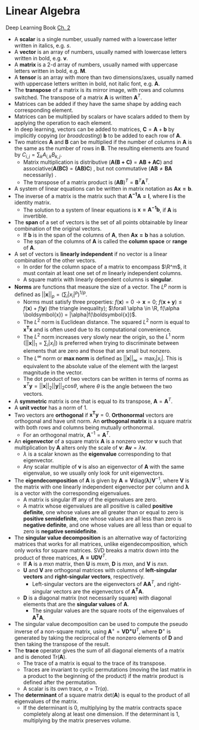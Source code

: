 # Linear Algebra

Deep Learning Book [Ch. 2](https://www.deeplearningbook.org/contents/linear_algebra.html)

- A **scalar** is a single number, usually named with a lowercase letter written in italics, e.g. $s$.
- A **vector** is an array of numbers, usually named with lowercase letters written in bold, e.g. $\boldsymbol{v}$.
- A **matrix** is a 2-d array of numbers, usually named with uppercase letters written in bold, e.g. $\boldsymbol{M}$.
- A **tensor** is an array with more than two dimensions/axes, usually named with uppercase letters written in bold, not italic font, e.g. **A**.
- The **transpose** of a matrix is its mirror image, with rows and columns switched. The transpose of a matrix $\boldsymbol{A}$ is written $\boldsymbol{A}^T$.
- Matrices can be added if they have the same shape by adding each corresponding element.
- Matrices can be multiplied by scalars or have scalars added to them by applying the operation to each element.
- In deep learning, vectors can be added to matrices, $\boldsymbol{C} = \boldsymbol{A} + \boldsymbol{b}$ by implicitly copying (or *broadcasting*) $\boldsymbol{b}$ to be added to each row of $\boldsymbol{A}$.
- Two matrices $\boldsymbol{A}$ and $\boldsymbol{B}$ can be multiplied if the number of columns in $\boldsymbol{A}$ is the same as the number of rows in $\boldsymbol{B}$. The resulting elements are found by $C_{i, j} = \sum_k A_{i, k}B_{k, j}$.
  - Matrix multiplication is distributive ($\boldsymbol{A(B + C)} = \boldsymbol{AB + AC}$) and associative($\boldsymbol{A(BC)} = \boldsymbol{(AB)C}$) , but not commutative ($\boldsymbol{AB} \not= \boldsymbol{BA}$ necessarily) .
  - The transpose of a matrix product is $(\boldsymbol{AB})^T = \boldsymbol{B}^T \boldsymbol{A}^T$.
- A system of linear equations can be written in matrix notation as $\boldsymbol{Ax = b}$.
- The inverse of a matrix is the matrix such that $\boldsymbol{A^{-1}A = I}$, where $\boldsymbol{I}$ is the identity matrix.
  - The solution to a system of linear equations is $\boldsymbol{x = A^{-1}b}$, if $\boldsymbol{A}$ is invertible.
- The **span** of a set of vectors is the set of all points obtainable by linear combination of the original vectors.
  - If $\boldsymbol{b}$ is in the span of the columns of $\boldsymbol{A}$, then $\boldsymbol{Ax = b}$ has a solution.
  - The span of the columns of $\boldsymbol{A}$ is called the **column space** or **range** of $\boldsymbol{A}$.
- A set of vectors is **linearly independent** if no vector is a linear combination of the other vectors.
  - In order for the column space of a matrix to encompass $\R^m$, it must contain at least one set of $m$ linearly independent columns.
  - A square matrix with linearly dependent columns is **singular**.
- **Norms** are functions that measure the size of a vector. The $L^p$ norm is defined as $||\boldsymbol{x}||_p = (\sum_i |x_i|^p)^{1/p}$.
  - Norms must satisfy three properties: $f(\boldsymbol{x}) = 0 \rightarrow \boldsymbol{x} = 0$; $f(\boldsymbol{x + y}) \le f(\boldsymbol{x}) + f(\boldsymbol{y})$ (the triangle inequality); $\forall \alpha \in \R, f(\alpha \boldsymbol{x}) = |\alpha|f(\boldsymbol{x})$.
  - The $L^2$ norm is Euclidean distance. The squared $L^2$ norm is equal to $\boldsymbol{x^T x}$ and is often used due to its computational convenience.
  - The $L^2$ norm increases very slowly near the origin, so the $L^1$ norm ($||\boldsymbol{x}||_1 = \sum_i |x_i|$) is preferred when trying to discriminate between elements that are zero and those that are small but nonzero.
  - The $L^\infty$ norm or **max norm** is defined as $||\boldsymbol{x}||_\infty = \text{max}_i |x_i|$. This is equivalent to the absolute value of the element with the largest magnitude in the vector.
  - The dot product of two vectors can be written in terms of norms as $\boldsymbol{x}^T\boldsymbol{y} = ||\boldsymbol{x}||_2 ||\boldsymbol{y}||_2 \text{cos}\theta$, where $\theta$ is the angle between the two vectors.
- A **symmetric** matrix is one that is equal to its transpose, $\boldsymbol{A} = \boldsymbol{A}^T$.
- A **unit vector** has a norm of 1.
- Two vectors are **orthogonal** if $\boldsymbol{x^T y} = 0$. **Orthonormal** vectors are orthogonal and have unit norm. An **orthogonal matrix** is a square matrix with both rows and columns being mutually orthonormal.
  - For an orthogonal matrix, $\boldsymbol{A}^{-1} = \boldsymbol{A}^T$.
- An **eigenvector** of a square matrix $\boldsymbol{A}$ is a nonzero vector $\boldsymbol{v}$ such that multiplication by $\boldsymbol{A}$ alters only the scale of $\boldsymbol{v}$: $\boldsymbol{Av} = \lambda \boldsymbol{v}$.
  - $\lambda$ is a scalar known as the **eigenvalue** corresponding to that eigenvector.
  - Any scalar multiple of $\boldsymbol{v}$ is also an eigenvector of $\boldsymbol{A}$ with the same eigenvalue, so we usually only look for unit eigenvectors.
- The **eigendecomposition** of $\boldsymbol{A}$ is given by $\boldsymbol{A = V}\text{diag}(\boldsymbol{\lambda})\boldsymbol{V}^{-1}$, where $\boldsymbol{V}$ is the matrix with one linearly independent eigenvector per column and $\boldsymbol{\lambda}$ is a vector with the corresponding eigenvalues.
  - A matrix is singular iff any of the eigenvalues are zero.
  - A matrix whose eigenvalues are all positive is called **positive definite**, one whose values are all greater than or equal to zero is **positive semidefinite**, one whose values are all less than zero is **negative definite**, and one whose values are all less than or equal to zero is **negative semidefinite**.
- The **singular value decomposition** is an alternative way of factorizing matrices that works for all matrices, unlike eigendecomposition, which only works for square matrices. SVD breaks a matrix down into the product of three matrices, $\boldsymbol{A = UDV}^T$. 
  - If $\boldsymbol{A}$ is a $m \text{x} n$ matrix, then $\boldsymbol{U}$ is $m \text{x} m$, $\boldsymbol{D}$ is $m \text{x} n$, and $\boldsymbol{V}$ is $n\text{x} n$.
  - $\boldsymbol{U}$ and $\boldsymbol{V}$ are orthogonal matrices with columns of **left-singular vectors** and **right-singular vectors**, respectively.
    - Left-singular vectors are the eigenvectors of $\boldsymbol{AA}^T$, and right-singular vectors are the eigenvectors of $\boldsymbol{A^TA}$.
  - $\boldsymbol{D}$ is a diagonal matrix (not necessarily square) with diagonal elements that are the **singular values** of $\boldsymbol{A}$.
    - The singular values are the square roots of the eigenvalues of $\boldsymbol{A^TA}$.
- The singular value decomposition can be used to compute the pseudo inverse of a non-square matrix, using $\boldsymbol{A}^+ = \boldsymbol{VD^+U}^T$, where $\boldsymbol{D}^+$ is generated by taking the reciprocal of the nonzero elements of $\boldsymbol{D}$ and then taking the transpose of the result.
- The **trace** operator gives the sum of all diagonal elements of a matrix and is denoted Tr($\boldsymbol{A}$).
  - The trace of a matrix is equal to the trace of its transpose.
  - Traces are invariant to cyclic permutations (moving the last matrix in a product to the beginning of the product) if the matrix product is defined after the permutation.
  - A scalar is its own trace, $a = \text{Tr}(a)$.
- The **determinant** of a square matrix det($\boldsymbol{A}$) is equal to the product of all eigenvalues of the matrix.
  - If the determinant is 0, multiplying by the matrix contracts space completely along at least one dimension. If the determinant is 1, multiplying by the matrix preserves volume.

